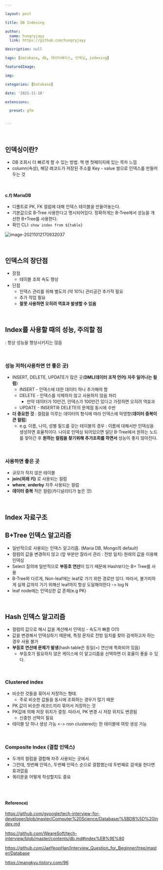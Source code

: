 ```yaml
---

layout: post

title: DB Indexing

author: 
  name: hungryjayy
  link: https://github.com/hungryjayy

description: null

tags: [database, db, 데이터베이스, 인덱싱, indexing]

featuredImage: 

img: 

categories: [Database]

date: '2021-11-18'

extensions:

  preset: gfm


---
```


<br>

## 인덱싱이란?

* DB 조회시 더 빠르게 할 수 있는 방법. 책 맨 첫페이지에 있는 목차 느낌
* column(속성), 해당 레코드가 저장된 주소를 Key - value 쌍으로 인덱스를 만들어 두는 것

<br>

#### c.f) MariaDB

* 디폴트로 PK, FK 컬럼에 대해 인덱스 테이블을 만들어놓는다.
* 기본값으로 B-Tree 사용한다고 명시되어있다. 정확하게는 B-Tree에서 성능을 개선한 B+Tree를 사용한다.
* 확인 CLI: `show index from ${table}`

![image-20211012170932037](https://hungryjayy.github.io/assets/img/Database/index.png)

<br>

## 인덱스의 장단점

* 장점
  * 테이블 조회 속도 향상
* 단점
  * 인덱스 관리를 위해 별도의 (약 10%) 관리공간 추가적 필요
  * 추가 작업 필요
  * **잘못 사용하면 오히려 역효과 발생할 수 있음**

<br>

## Index를 사용할 때의 성능, 주의할 점

: 항상 성능을 향상시키지는 않음

<br>

### 성능 저하(사용하면 안 좋은 곳)

* INSERT, DELETE, UPDATE가 많은 곳(**DML(데이터 조작 언어) 자주 일어나는 컬럼**)
  * INSERT - 인덱스에 대한 데이터 하나 추가해야 함
  * DELETE - 인덱스를 삭제하지 않고 사용하지 않음 처리
    * 만약 데이터가 10만건, 인덱스가 100만건 있다고 가정하면 오히려 역효과
  * UPDATE - INSERT와 DELETE의 문제점 동시에 수반
* **더 중요한 것** : 컬럼을 이루는 데이터의 형식에 따라 인덱스에 악영향(**데이터 중복이 큰 컬럼**)
  * e.g. 이름, 나이, 성별 필드를 갖는 테이블의 경우 : 이름에 대해서만 인덱싱을 생성하면 효율적이다. 나이로 인덱싱 되어있으면 일단 B-Tree에서 원하는 노드를 찾아간 후 **원하는 컬럼을 찾기위해 추가조회를 하면서** 성능이 좋지 않아진다.

<br>


### 사용하면 좋은 곳

* 규모가 작지 않은 테이블
* **join(외래 키)** 로 사용되는 컬럼
*  **where**, **orderby** 자주 사용되는 컬럼
* **데이터 중복** 적은 컬럼(카디널리티가 높은 것)

<br>

## Index 자료구조

## B+Tree 인덱스 알고리즘

* 일반적으로 사용되는 인덱스 알고리즘. (Maria DB, Mongo의 default)
* 컬럼의 값을 변경하지 않고 (앞 부분만 잘라서 관리 : 전방 일치) 원래의 값을 이용해 인덱싱
* Select 질의에 일반적으로 **부등호 연산**이 있기 때문에 Hash보다는 B+ Tree를 사용
* B-Tree와 다르게, Non-leaf에는 leaf로 가기 위한 경로만 있다. 따라서, 불가피하게 실제 값까지 가기 위해선 leaf까지 항상 도달해야한다 -> log N
* leaf node에는 인덱싱한 값 존재(e.g PK)

<br>

## Hash 인덱스 알고리즘

* 컬럼의 값으로 해시 값을 계산해서 인덱싱 - 속도가 빠름 O(1)
* 값을 변경해서 인덱싱하기 때문에, 특정 문자로 전방 일치를 찾아 검색하고자 하는 경우 사용 불가
* **부등호 연산에 문제가 발생**(hash table은 동일(=) 연산에 특화되어 있음)
  * 부등호가 필요하지 않은 케이스에 이 알고리즘을 선택하면 더 효율이 좋을 수 있다.

<br>

### Clustered index

* 비슷한 것들을 묶어서 저장하는 형태.
  * 주로 비슷한 값들을 동시에 조회하는 경우가 많기 때문
* PK 값이 비슷한 레코드끼리 묶어서 저장하는 것
* PK값에 의해 저장 위치가 결정. 따라서, PK 변경 시 저장 위치도 변경됨
  * 신중한 선택이 필요
* 테이블 당 하나 생성 가능 <-> non clustered는 한 테이블에 여럿 생성 가능

<br>

### Composite Index (결합 인덱스)

* 두개의 컬럼을 결합해 자주 사용되는 곳에서.
* 그런데, 첫번째 인덱스, 두번째 인덱스 순으로 결합했는데 두번째로 검색을 한다면 효과없음
* 쿼리문을 어떻게 작성할지도 중요

<br><br>

#### Reference)

https://github.com/gyoogle/tech-interview-for-developer/blob/master/Computer%20Science/Database/%5BDB%5D%20Index.md

https://github.com/WeareSoft/tech-interview/blob/master/contents/db.md#index%EB%9E%80

https://github.com/JaeYeopHan/Interview_Question_for_Beginner/tree/master/Database

https://mangkyu.tistory.com/96